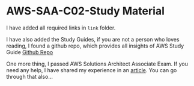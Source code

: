 # AWS-SAA-C02-Study Material

I have added all required links in `link` folder.



I have also added the Study Guides, if you are not a person who loves reading, I found a github repo, which provides all insights of AWS Study Guide [Github Repo](https://github.com/keenanromain/AWS-SAA-C02-Study-Guide#identity-access-management-iam)


One more thing, I passed AWS Solutions Architect Associate Exam. If you need any help, I have shared my experience in an [article](https://medium.com/@CloudWings/prepare-for-aws-solutions-architect-associate-certification-saa-c02-in-2022-d7e9b747ca49). You can go through that also...

